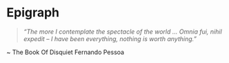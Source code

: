 # Epigraph

> *“The more I contemplate the spectacle of the world ... Omnia fui, nihil expedit – I have been everything, nothing is worth anything.”*

~ The Book Of Disquiet
Fernando Pessoa
